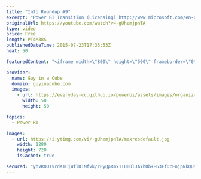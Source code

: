 ```yaml
---
title: "Info Roundup #9"
excerpt: "Power BI Transition (Licensing) http://www.microsoft.com/en-us/powerBI/licensing.aspx  Power BI Weekly Service Update http://blogs.msdn.com/b/powerbi/archive/2015/07/21/power-bi-weekly-service-update.aspx  Power BI - GA and beyond... http://blogs.msdn.com/b/powerbi/archive/2015/07/21/power-bi-ga-and-beyond.aspx"
originalUrl: https://youtube.com/watch?v=-gUhemjpnTA
type: video
price: Free
length: PT4M38S
publishedDateTime: 2015-07-23T17:35:53Z
heat: 50

featuredContent: "<iframe width=\"800\" height=\"500\" frameborder=\"0\" src=\"https://www.youtube.com/embed/-gUhemjpnTA\" allow=\"accelerometer; autoplay; encrypted-media; gyroscope; picture-in-picture\" allowfullscreen></iframe>"

provider:
  name: Guy in a Cube
  domain: guyinacube.com
  images:
    - url: https://everyday-cc.github.io/powerbi/assets/images/organizations/guyinacube.com-50x50.jpg
      width: 50
      height: 50

topics:
  - Power BI

images:
  - url: https://i.ytimg.com/vi/-gUhemjpnTA/maxresdefault.jpg
    width: 1280
    height: 720
    isCached: true

secured: "yhVROUTvrdK1CjWflD1Mfvk/YPyQpRmx1TQ0OlJAYhOb+E63FfDcEnjpNkQDtdT3qwkzbXQNocWa6xkgJjeAmzy7kMWvTbUa9si1lQ8UZS6juSJRjw1kH1xDwhAbYh0IIwsV9vif/vfzwFHc2JgqnDrKPyYXkntzW4zbXqlCfZgxBKwdTyiulDZJZrQiRz463qAJ406tXH2nwUK/iod/mEuscEvub6d29YDK/p39F68BVPQyaoRXdHoYXnvavBYoVyhroV3olX/rgMHU+ojdfBfMxB363M3zbsZErGlEFSzrI3vDg6Z5990Ks0RiPFkW69aTsPdDFWc5Smv1hSwKSTKsGB2ccmy97O+amByPfUpCAteZRALHjTPJIAUCYKrk+00J5dUuOxw5mP74fFzzaQkaEgGlbC2nKg226/P/SuI=;DroxUkhuRM1VH30sc/jCjw=="
---
```


